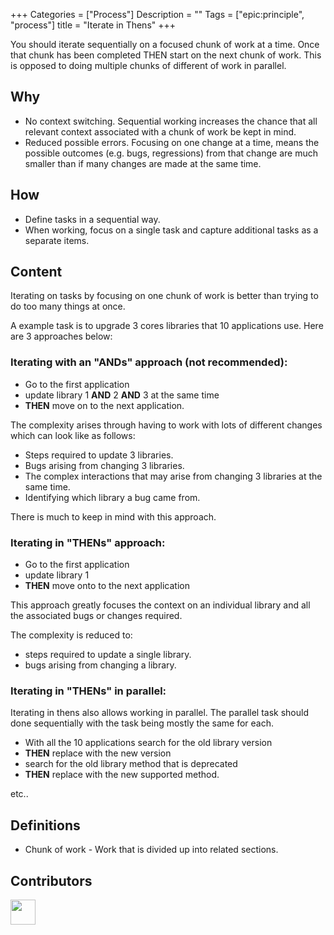 
+++
Categories = ["Process"]
Description = ""
Tags = ["epic:principle", "process"]
title = "Iterate in Thens"
+++

You should iterate sequentially on a focused chunk of work at a time. Once that chunk has been completed THEN start on the next chunk of work. This is opposed to doing multiple chunks of different of work in parallel.

## Why
* No context switching. Sequential working increases the chance that all relevant context associated with a chunk of work be kept in mind.
* Reduced possible errors. Focusing on one change at a time, means the possible outcomes (e.g. bugs, regressions) from that change are much smaller than if many changes are made at the same time.

## How

* Define tasks in a sequential way.
* When working, focus on a single task and capture additional tasks as a separate items.

## Content

Iterating on tasks by focusing on one chunk of work is better than trying to do too many things at once.

A example task is to upgrade 3 cores libraries that 10 applications use. Here are 3 approaches below:

### Iterating with an "ANDs" approach (not recommended):

* Go to the first application
* update library 1 **AND** 2 **AND** 3 at the same time
* **THEN** move on to the next application.

The complexity arises through having to work with lots of different changes which can look like as follows:

* Steps required to update 3 libraries.
* Bugs arising from changing 3 libraries.
* The complex interactions that may arise from changing 3 libraries at the same time.
* Identifying which library a bug came from.

There is much to keep in mind with this approach.

### Iterating in "THENs" approach:

* Go to the first application
* update library 1
* **THEN** move onto to the next application

This approach greatly focuses the context on an individual library and all the associated bugs or changes required.

The complexity is reduced to:

* steps required to update a single library.
* bugs arising from changing a library.

### Iterating in "THENs" in parallel:

Iterating in thens also allows working in parallel. The parallel task should done sequentially with the task being mostly the same for each.

* With all the 10 applications search for the old library version
* **THEN** replace with the new version
* search for the old library method that is deprecated
* **THEN** replace with the new supported method.

etc..

## Definitions

* Chunk of work - Work that is divided up into related sections.

## Contributors

<a class="contributor" alt="Adam Craven" href="https://github.com/adamcraven">
  <img src="https://github.com/adamcraven.png?size=80" width="40">
</a>
